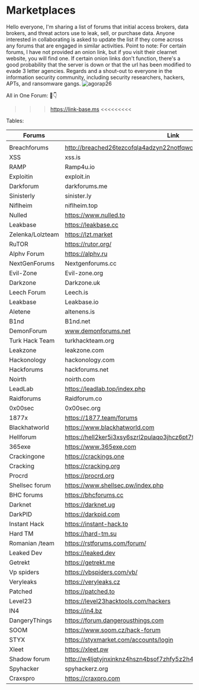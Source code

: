 # Marketplaces
Hello everyone, I'm sharing a list of forums that initial access brokers, data brokers, and threat actors use to leak, sell, or purchase data.
Anyone interested in collaborating is asked to update the list if they come across any forums that are engaged in similar activities.
Point to note: For certain forums, I have not provided an onion link, but if you visit their clearnet website, you will find one. 
If certain onion links don't function, there's a good probability that the server is down or that the url has been modified to evade 3 letter agencies.
Regards and a shout-out to everyone in the information security community, including security researchers, hackers, APTs, and ransomware gangs. 
![agorap26](https://github.com/intelshare/Marketplaces/assets/139314161/83a588c3-1d0c-4261-8064-489bf90390a2)

All in One Forum: 🤫👇
 >>> https://link-base.ms <<<<<<<<<


Tables:

|Forums|Link||
|---|---|---|
|   |   |   |
Breachforums |http://breached26tezcofqla4adzyn22notfqwcac7gpbrleg4usehljwkgqd.onion
XSS |xss.is | https://xssforumv3isucukbxhdhwz67hoa5e2voakcfkuieq4ch257vsburuid.onion
RAMP |Ramp4u.io | https://rampjcdlqvgkoz5oywutpo6ggl7g6tvddysustfl6qzhr5osr24xxqqd.onion
Exploitin |exploit.in | https://exploitivzcm5dawzhe6c32bbylyggbjvh5dyvsvb5lkuz5ptmunkmqd.onion
Darkforum |darkforums.me
Sinisterly |sinister.ly 
Niflheim |niflheim.top 
Nulled | https://www.nulled.to 
Leakbase |https://leakbase.cc
Zelenka/Lolzteam |https://lzt.market
RuTOR |https://rutor.org/
Alphv Forum |https://alphv.ru
NextGenForums |Nextgenforums.cc
Evil-Zone |Evil-zone.org
Darkzone |Darkzone.uk
Leech Forum |Leech.is
Leakbase |Leakbase.io
Aletene |altenens.is
B1nd |B1nd.net
DemonForum |www.demonforums.net
Turk Hack Team |turkhackteam.org
Leakzone |leakzone.com
Hackonology |hackonology.com
Hackforums |hackforums.net
Noirth |noirth.com 
LeadLab |https://leadlab.top/index.php
Raidforums|Raidforum.co
0x00sec |0x00sec.org
1877x | https://1877.team/forums
Blackhatworld |https://www.blackhatworld.com
Hellforum |https://hell2ker5i3xsy6szrl2pulaqo3jhcz6pt7ffdxtuqjqiycvmlkcddqd.onion
365exe | https://www.365exe.com
Crackingone |https://crackings.one
Cracking | https://cracking.org
Procrd | https://procrd.org
Shellsec forum | https://www.shellsec.pw/index.php
BHC forums |https://bhcforums.cc
Darknet |https://darknet.ug
DarkPID |https://darkpid.com
Instant Hack | https://instant-hack.to
Hard TM | https://hard-tm.su
Romanian /team | https://rstforums.com/forum/
Leaked Dev | https://leaked.dev
Getrekt | https://getrekt.me
Vp spiders | https://vbspiders.com/vb/
Veryleaks |https://veryleaks.cz
Patched |https://patched.to
Level23 | https://level23hacktools.com/hackers
IN4 |https://in4.bz
DangeryThings |https://forum.dangerousthings.com
SOOM | https://www.soom.cz/hack-forum
STYX | https://styxmarket.com/accounts/login
Xleet |https://xleet.pw
Shadow forum |http://w4ljqtyjnxinknz4hszn4bsof7zhfy5z2h4srfss4vvkoikiwz36o3id.onion
Spyhacker |spyhackerz.org
Craxspro |https://craxpro.com


